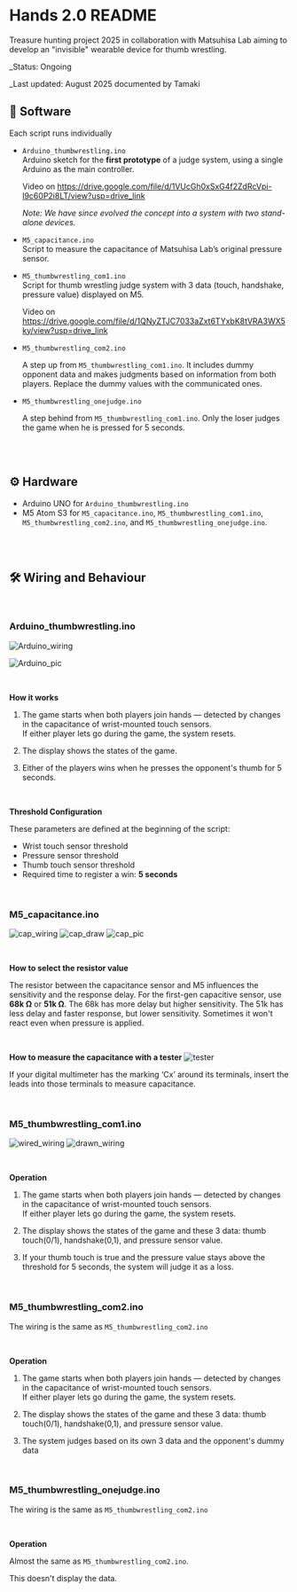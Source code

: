 # Hands 2.0 README

Treasure hunting project 2025 in collaboration with Matsuhisa Lab aiming to develop an "invisible" wearable device for thumb wrestling.

_Status: Ongoing

_Last updated: August 2025 documented by Tamaki

## 📁 Software

Each script runs individually

- `Arduino_thumbwrestling.ino`  
   Arduino sketch for the **first prototype** of a judge system, using a single Arduino as the main controller.

   Video on https://drive.google.com/file/d/1VUcGh0xSxG4f2ZdRcVpi-l9c60P2i8LT/view?usp=drive_link

   _Note: We have since evolved the concept into a system with two stand-alone devices._

- `M5_capacitance.ino`  
   Script to measure the capacitance of Matsuhisa Lab’s original pressure sensor.

- `M5_thumbwrestling_com1.ino`  
   Script for thumb wrestling judge system with 3 data (touch, handshake, pressure value) displayed on M5.

   Video on https://drive.google.com/file/d/1QNyZTJC7033aZxt6TYxbK8tVRA3WX5ky/view?usp=drive_link

- `M5_thumbwrestling_com2.ino`

   A step up from `M5_thumbwrestling_com1.ino`.
   It includes dummy opponent data and makes judgments based on information from both players.
   Replace the dummy values with the communicated ones.

- `M5_thumbwrestling_onejudge.ino`

   A step behind from `M5_thumbwrestling_com1.ino`.
   Only the loser judges the game when he is pressed for 5 seconds.
  

<br><br>

## ⚙️ Hardware

- Arduino UNO for `Arduino_thumbwrestling.ino`  
- M5 Atom S3 for `M5_capacitance.ino`, `M5_thumbwrestling_com1.ino`, `M5_thumbwrestling_com2.ino`, and `M5_thumbwrestling_onejudge.ino`.


<br><br>

## 🛠️ Wiring and Behaviour
<br>

### Arduino_thumbwrestling.ino

![Arduino_wiring](images/Arduino_thumbwresting.jpg)

![Arduino_pic](images/Arduino_pic.png)

<br>

**How it works**
1. The game starts when both players join hands — detected by changes in the capacitance of wrist-mounted touch sensors.  
   If either player lets go during the game, the system resets.

2. The display shows the states of the game.

3. Either of the players wins when he presses the opponent's thumb for 5 seconds.

<br>

**Threshold Configuration**

These parameters are defined at the beginning of the script:

- Wrist touch sensor threshold  
- Pressure sensor threshold  
- Thumb touch sensor threshold  
- Required time to register a win: **5 seconds**

<br>

### M5_capacitance.ino

![cap_wiring](images/M5_capacitance_wire.jpg)
![cap_draw](images/M5_capacitance_draw.png)
![cap_pic](images/M5_capacitance_pic.png)

<br>

**How to select the resistor value**

The resistor between the capacitance sensor and M5 influences the sensitivity and the response delay.
For the first-gen capacitive sensor, use **68k Ω** or **51k Ω**.
The 68k has more delay but higher sensitivity. The 51k has less delay and faster response, but lower sensitivity. Sometimes it won't react even when pressure is applied.

<br>

**How to measure the capacitance with a tester**
![tester](images/tester.png)

If your digital multimeter has the marking ‘Cx’ around its terminals, insert the leads into those terminals to measure capacitance.

<br>

### M5_thumbwrestling_com1.ino

![wired_wiring](images/M5_fsr_wire.jpg)
![drawn_wiring](images/M5_fsr_draw.jpg)

<br>

**Operation**
1. The game starts when both players join hands — detected by changes in the capacitance of wrist-mounted touch sensors.  
   If either player lets go during the game, the system resets.
   
2. The display shows the states of the game and these 3 data: thumb touch(0/1), handshake(0,1), and pressure sensor value.

3. If your thumb touch is true and the pressure value stays above the threshold for 5 seconds, the system will judge it as a loss.

<br>

### M5_thumbwrestling_com2.ino


The wiring is the same as `M5_thumbwrestling_com2.ino`

<br>

**Operation**
1. The game starts when both players join hands — detected by changes in the capacitance of wrist-mounted touch sensors.  
   If either player lets go during the game, the system resets.
   
2. The display shows the states of the game and these 3 data: thumb touch(0/1), handshake(0,1), and pressure sensor value.

3. The system judges based on its own 3 data and the opponent's dummy data

<br>

### M5_thumbwrestling_onejudge.ino


The wiring is the same as `M5_thumbwrestling_com2.ino`

<br>


**Operation**


Almost the same as `M5_thumbwrestling_com2.ino`.

This doesn't display the data.
